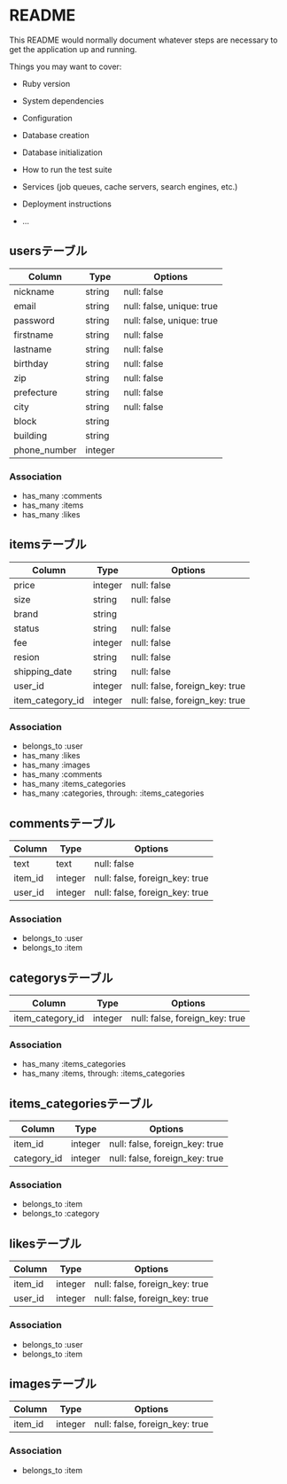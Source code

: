 # README

This README would normally document whatever steps are necessary to get the
application up and running.

Things you may want to cover:

* Ruby version

* System dependencies

* Configuration

* Database creation

* Database initialization

* How to run the test suite

* Services (job queues, cache servers, search engines, etc.)

* Deployment instructions

* ...

## usersテーブル

|Column|Type|Options|
|------|----|-------|
|nickname|string|null: false|
|email|string|null: false, unique: true|
|password|string|null: false, unique: true|
|firstname|string|null: false|
|lastname|string|null: false|
|birthday|string|null: false|
|zip|string|null: false|
|prefecture|string|null: false|
|city|string|null: false|
|block|string|
|building|string|
|phone_number|integer|


### Association
- has_many :comments
- has_many :items
- has_many :likes



## itemsテーブル

|Column|Type|Options|
|------|----|-------|
|price|integer|null: false|
|size|string|null: false|
|brand|string|
|status|string|null: false|
|fee|integer|null: false|
|resion|string|null: false|
|shipping_date|string|null: false|
|user_id|integer|null: false, foreign_key: true|
|item_category_id|integer|null: false, foreign_key: true|

### Association
- belongs_to :user
- has_many :likes
- has_many :images
- has_many :comments
- has_many :items_categories
- has_many :categories, through:  :items_categories 



## commentsテーブル

|Column|Type|Options|
|------|----|-------|
|text|text|null: false|
|item_id|integer|null: false, foreign_key: true|
|user_id|integer|null: false, foreign_key: true|


### Association
- belongs_to :user
- belongs_to :item



## categorysテーブル

|Column|Type|Options|
|------|----|-------|
|item_category_id|integer|null: false, foreign_key: true|

### Association
- has_many :items_categories
- has_many :items, through:  :items_categories



## items_categoriesテーブル

|Column|Type|Options|
|------|----|-------|
|item_id|integer|null: false, foreign_key: true|
|category_id|integer|null: false, foreign_key: true|


### Association
- belongs_to :item
- belongs_to :category



## likesテーブル

|Column|Type|Options|
|------|----|-------|
|item_id|integer|null: false, foreign_key: true|
|user_id|integer|null: false, foreign_key: true|


### Association
- belongs_to :user
- belongs_to :item



## imagesテーブル

|Column|Type|Options|
|------|----|-------|
|item_id|integer|null: false, foreign_key: true|

### Association
- belongs_to :item
